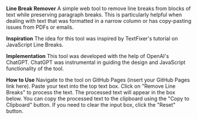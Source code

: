 **Line Break Remover**
A simple web tool to remove line breaks from blocks of text while preserving paragraph breaks. This is particularly helpful when dealing with text that was formatted in a narrow column or has copy-pasting issues from PDFs or emails.

**Inspiration**
The idea for this tool was inspired by TextFixer's tutorial on JavaScript Line Breaks.

**Implementation**
This tool was developed with the help of OpenAI's ChatGPT. ChatGPT was instrumental in guiding the design and JavaScript functionality of the tool.

**How to Use**
Navigate to the tool on GitHub Pages (insert your GitHub Pages link here).
Paste your text into the top text box.
Click on "Remove Line Breaks" to process the text.
The processed text will appear in the box below.
You can copy the processed text to the clipboard using the "Copy to Clipboard" button.
If you need to clear the input box, click the "Reset" button.
